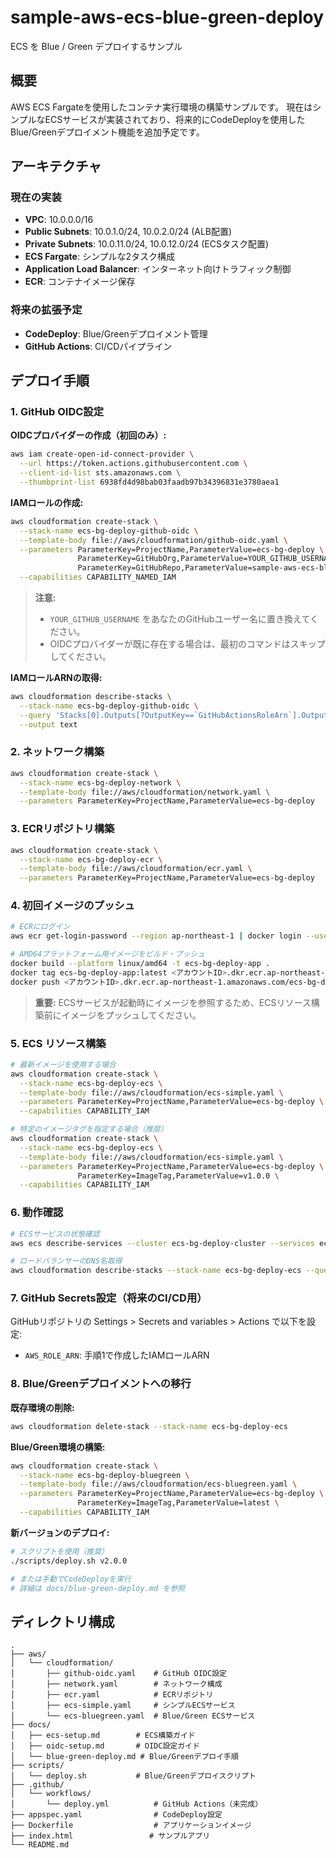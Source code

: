 # sample-aws-ecs-blue-green-deploy
ECS を Blue / Green デプロイするサンプル

## 概要
AWS ECS Fargateを使用したコンテナ実行環境の構築サンプルです。
現在はシンプルなECSサービスが実装されており、将来的にCodeDeployを使用したBlue/Greenデプロイメント機能を追加予定です。

## アーキテクチャ

### 現在の実装
- **VPC**: 10.0.0.0/16
- **Public Subnets**: 10.0.1.0/24, 10.0.2.0/24 (ALB配置)
- **Private Subnets**: 10.0.11.0/24, 10.0.12.0/24 (ECSタスク配置)
- **ECS Fargate**: シンプルな2タスク構成
- **Application Load Balancer**: インターネット向けトラフィック制御
- **ECR**: コンテナイメージ保存

### 将来の拡張予定
- **CodeDeploy**: Blue/Greenデプロイメント管理
- **GitHub Actions**: CI/CDパイプライン

## デプロイ手順

### 1. GitHub OIDC設定
**OIDCプロバイダーの作成（初回のみ）:**
```bash
aws iam create-open-id-connect-provider \
  --url https://token.actions.githubusercontent.com \
  --client-id-list sts.amazonaws.com \
  --thumbprint-list 6938fd4d98bab03faadb97b34396831e3780aea1
```

**IAMロールの作成:**
```bash
aws cloudformation create-stack \
  --stack-name ecs-bg-deploy-github-oidc \
  --template-body file://aws/cloudformation/github-oidc.yaml \
  --parameters ParameterKey=ProjectName,ParameterValue=ecs-bg-deploy \
               ParameterKey=GitHubOrg,ParameterValue=YOUR_GITHUB_USERNAME \
               ParameterKey=GitHubRepo,ParameterValue=sample-aws-ecs-blue-green-deploy \
  --capabilities CAPABILITY_NAMED_IAM
```

> **注意:** 
> - `YOUR_GITHUB_USERNAME` をあなたのGitHubユーザー名に置き換えてください。
> - OIDCプロバイダーが既に存在する場合は、最初のコマンドはスキップしてください。

**IAMロールARNの取得:**
```bash
aws cloudformation describe-stacks \
  --stack-name ecs-bg-deploy-github-oidc \
  --query 'Stacks[0].Outputs[?OutputKey==`GitHubActionsRoleArn`].OutputValue' \
  --output text
```

### 2. ネットワーク構築
```bash
aws cloudformation create-stack \
  --stack-name ecs-bg-deploy-network \
  --template-body file://aws/cloudformation/network.yaml \
  --parameters ParameterKey=ProjectName,ParameterValue=ecs-bg-deploy
```

### 3. ECRリポジトリ構築
```bash
aws cloudformation create-stack \
  --stack-name ecs-bg-deploy-ecr \
  --template-body file://aws/cloudformation/ecr.yaml \
  --parameters ParameterKey=ProjectName,ParameterValue=ecs-bg-deploy
```

### 4. 初回イメージのプッシュ
```bash
# ECRにログイン
aws ecr get-login-password --region ap-northeast-1 | docker login --username AWS --password-stdin <アカウントID>.dkr.ecr.ap-northeast-1.amazonaws.com

# AMD64プラットフォーム用イメージをビルド・プッシュ
docker build --platform linux/amd64 -t ecs-bg-deploy-app .
docker tag ecs-bg-deploy-app:latest <アカウントID>.dkr.ecr.ap-northeast-1.amazonaws.com/ecs-bg-deploy-app:latest
docker push <アカウントID>.dkr.ecr.ap-northeast-1.amazonaws.com/ecs-bg-deploy-app:latest
```

> **重要:** ECSサービスが起動時にイメージを参照するため、ECSリソース構築前にイメージをプッシュしてください。

### 5. ECS リソース構築
```bash
# 最新イメージを使用する場合
aws cloudformation create-stack \
  --stack-name ecs-bg-deploy-ecs \
  --template-body file://aws/cloudformation/ecs-simple.yaml \
  --parameters ParameterKey=ProjectName,ParameterValue=ecs-bg-deploy \
  --capabilities CAPABILITY_IAM

# 特定のイメージタグを指定する場合（推奨）
aws cloudformation create-stack \
  --stack-name ecs-bg-deploy-ecs \
  --template-body file://aws/cloudformation/ecs-simple.yaml \
  --parameters ParameterKey=ProjectName,ParameterValue=ecs-bg-deploy \
               ParameterKey=ImageTag,ParameterValue=v1.0.0 \
  --capabilities CAPABILITY_IAM
```

### 6. 動作確認
```bash
# ECSサービスの状態確認
aws ecs describe-services --cluster ecs-bg-deploy-cluster --services ecs-bg-deploy-service --query 'services[0].{Status:status,RunningCount:runningCount,DesiredCount:desiredCount}'

# ロードバランサーのDNS名取得
aws cloudformation describe-stacks --stack-name ecs-bg-deploy-ecs --query 'Stacks[0].Outputs[0].OutputValue' --output text
```

### 7. GitHub Secrets設定（将来のCI/CD用）
GitHubリポジトリの Settings > Secrets and variables > Actions で以下を設定:
- `AWS_ROLE_ARN`: 手順1で作成したIAMロールARN

### 8. Blue/Greenデプロイメントへの移行

**既存環境の削除:**
```bash
aws cloudformation delete-stack --stack-name ecs-bg-deploy-ecs
```

**Blue/Green環境の構築:**
```bash
aws cloudformation create-stack \
  --stack-name ecs-bg-deploy-bluegreen \
  --template-body file://aws/cloudformation/ecs-bluegreen.yaml \
  --parameters ParameterKey=ProjectName,ParameterValue=ecs-bg-deploy \
               ParameterKey=ImageTag,ParameterValue=latest \
  --capabilities CAPABILITY_IAM
```

**新バージョンのデプロイ:**
```bash
# スクリプトを使用（推奨）
./scripts/deploy.sh v2.0.0

# または手動でCodeDeployを実行
# 詳細は docs/blue-green-deploy.md を参照
```

## ディレクトリ構成
```
.
├── aws/
│   └── cloudformation/
│       ├── github-oidc.yaml    # GitHub OIDC設定
│       ├── network.yaml        # ネットワーク構成
│       ├── ecr.yaml            # ECRリポジトリ
│       ├── ecs-simple.yaml     # シンプルECSサービス
│       └── ecs-bluegreen.yaml  # Blue/Green ECSサービス
├── docs/
│   ├── ecs-setup.md        # ECS構築ガイド
│   ├── oidc-setup.md       # OIDC設定ガイド
│   └── blue-green-deploy.md # Blue/Greenデプロイ手順
├── scripts/
│   └── deploy.sh           # Blue/Greenデプロイスクリプト
├── .github/
│   └── workflows/
│       └── deploy.yml          # GitHub Actions（未完成）
├── appspec.yaml                # CodeDeploy設定
├── Dockerfile                  # アプリケーションイメージ
├── index.html                 # サンプルアプリ
└── README.md
```
